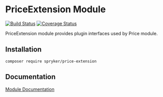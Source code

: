 # PriceExtension Module
[![Build Status](https://travis-ci.org/spryker/price-extension.svg)](https://travis-ci.org/spryker/price-extension)
[![Coverage Status](https://coveralls.io/repos/github/spryker/price-extension/badge.svg)](https://coveralls.io/github/spryker/price-extension)

PriceExtension module provides plugin interfaces used by Price module.

## Installation

```
composer require spryker/price-extension
```

## Documentation

[Module Documentation](https://academy.spryker.com/developing_with_spryker/module_guide/checkout_process/price-extension.html)
